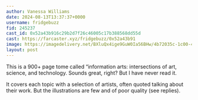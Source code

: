 ```yaml
---
author: Vanessa Williams
date: 2024-08-13T13:37:37+0000
username: fridgebuzz
fid: 245237
cast_id: 0x52a43b916c29b2d7f26c46005c17b388568dd55d
cast: https://farcaster.xyz/fridgebuzz/0x52a43b91
image: https://imagedelivery.net/BXluQx4ige9GuW0Ia56BHw/4b72035c-1c00-4137-3dc4-32cae20bdb00/original
layout: post
---
```


This is a 900+ page tome called “information arts: intersections of art, science, and technology. Sounds great, right? But I have never read it.

It covers each topic with a selection of artists, often quoted talking about their work. But the illustrations are few and of poor quality (see replies).

<img src='https://imagedelivery.net/BXluQx4ige9GuW0Ia56BHw/4b72035c-1c00-4137-3dc4-32cae20bdb00/original' alt='' referrerpolicy='no-referrer'/>
